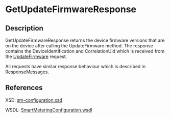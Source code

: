 <!--
SPDX-FileCopyrightText: Contributors to the Documentation project

SPDX-License-Identifier: Apache-2.0
-->

# GetUpdateFirmwareResponse

## Description

GetUpdateFirmwareResponse returns the device firmware versions that are on the device after calling the UpdateFirmware method. The response contains the DeviceIdentification and CorrelationUid which is received from the [UpdateFirmware](updatefirmware.md) request.

All requests have similar response behaviour which is described in [ResponseMessages](../../responsemessages.md).

## References

XSD: [sm-configuration.xsd](https://github.com/OSGP/open-smart-grid-platform/blob/development/osgp/shared/osgp-ws-smartmetering/src/main/resources/schemas/sm-configuration.xsd)

WSDL: [SmartMeteringConfiguration.wsdl](https://github.com/OSGP/open-smart-grid-platform/blob/development/osgp/shared/osgp-ws-smartmetering/src/main/resources/SmartMeteringConfiguration.wsdl)

